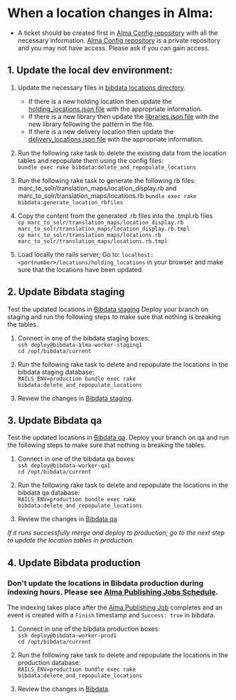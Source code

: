 # When a location changes in Alma:
* A ticket should be created first in [Alma Config repository](https://github.com/PrincetonUniversityLibrary/alma-config/issues) with all the necessary information. [Alma Config repository](https://github.com/PrincetonUniversityLibrary/alma-config) is a private repository and you may not have access. Please ask if you can gain access.  

## 1. Update the local dev environment: 

1. Update the necessary files in [bibdata locations directory](https://github.com/pulibrary/bibdata/tree/main/config/locations). 
   * If there is a new holding location then update the [holding_locations.json file](https://github.com/pulibrary/bibdata/blob/main/config/locations/holding_locations.json) with the appropriate information. 
   * If there is a new library then update the [libraries.json file](https://github.com/pulibrary/bibdata/blob/main/config/locations/libraries.json) with the new library following the pattern in the file. 
   * If there is a new delivery location then update the [delivery_locations.json file](https://github.com/pulibrary/bibdata/blob/main/config/locations/delivery_locations.json) with the appropriate information.

2. Run the following rake task to delete the existing data from the location tables and repopulate them using the config files:  
   `bundle exec rake bibdata:delete_and_repopulate_locations`

4. Run the following rake task to generate the following rb files: marc_to_solr/translation_maps/location_display.rb and marc_to_solr/translation_maps/locations.rb
  `bundle exec rake bibdata:generate_location_rbfiles`

5. Copy the content from the generated .rb files into the .tmpl.rb files  
  `cp marc_to_solr/translation_maps/location_display.rb marc_to_solr/translation_maps/location_display.rb.tmpl`  
  `cp marc_to_solr/translation_maps/locations.rb marc_to_solr/translation_maps/locations.rb.tmpl`

6. Load locally the rails server; Go to: `localhost:<portnumber>/locations/holding_locations` in your browser and make sure that the locations have been updated.

## 2. Update Bibdata staging
Test the updated locations in [Bibdata staging](https://bibdata-staging.princeton.edu/)
Deploy your branch on staging and run the following steps to make sure that nothing is breaking the tables.

1. Connect in one of the bibdata staging boxes:   
  `ssh deploy@bibdata-alma-worker-staging1`  
  `cd /opt/bibdata/current`  

2. Run the following rake task to delete and repopulate the locations in the bibdata staging database:  
  `RAILS_ENV=production bundle exec rake bibdata:delete_and_repopulate_locations`

3. Review the changes in [Bibdata staging](https://bibdata-staging.princeton.edu/).

## 3. Update Bibdata qa
Test the updated locations in [Bibdata qa](https://bibdata-qa.princeton.edu/).
Deploy your branch on qa and run the following steps to make sure that nothing is breaking the tables.

1. Connect in one of the bibdata qa boxes:   
  `ssh deploy@bibdata-worker-qa1`  
  `cd /opt/bibdata/current`  

2. Run the following rake task to delete and repopulate the locations in the bibdata qa database:  
  `RAILS_ENV=production bundle exec rake bibdata:delete_and_repopulate_locations`

3. Review the changes in [Bibdata qa](https://bibdata-qa.princeton.edu/)

*If it runs successfully merge and deploy to production; go to the next step to update the location tables in production.*
## 4. Update Bibdata production
### Don't update the locations in Bibdata production during indexing hours. Please see [Alma Publishing Jobs Schedule](https://github.com/pulibrary/bibdata/blob/main/docs/alma_publishing_jobs_schedule.md).
The indexing takes place after the [Alma Publishing Job](https://github.com/pulibrary/bibdata/blob/main/docs/alma_publishing_jobs_schedule.md) completes and an event is created with a `Finish` timestamp and `Success: true` in bibdata.

1. Connect in one of the bibdata production boxes:  
  `ssh deploy@bibdata-worker-prod1`  
  `cd /opt/bibdata/current`  

2. Run the following rake task to delete and repopulate the locations in the production database:  
  `RAILS_ENV=production bundle exec rake bibdata:delete_and_repopulate_locations`

3. Review the changes in [Bibdata](https://bibdata.princeton.edu/).
